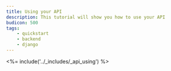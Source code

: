 ```yaml
---
title: Using your API
description: This tutorial will show you how to use your API
budicon: 500
tags:
    - quickstart
    - backend
    - django
---
```


<%= include('../_includes/_api_using') %> 
